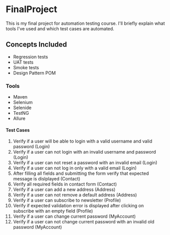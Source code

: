 # FinalProject
This is my final project for automation testing course. 
I'll briefly explain what tools I've used and which test cases are automated.
## Concepts Included
* Regression tests
* UAT tests
* Smoke tests
* Design Pattern POM
### Tools
* Maven
* Selenium
* Selenide
* TestNG
* Allure
#### Test Cases
1. Verify if a user will be able to login with a valid username and valid password (Login)
2. Verify if a user can not login with an invalid username and password (Login)
3. Verify if a user can not reset a password with an invalid email (Login)
4. Verify if a user can not log in only with a valid email (Login)
5. After filling all fields and submitting the form verify that expected message is dislplayed (Contact)
6. Verify all required fields in contact form (Contact)
7. Verify if a user can add a new address (Address)
8. Verify if a user can not remove a default address (Address)
9. Verify if a user can subscribe to newsletter (Profile)
10. Verify if expected validation error is displayed after clicking on subscribe with an empty field (Profile)
11. Verify if a user can change current password (MyAccount)
12. Verify if a user can not change current password with an invalid old password (MyAccount)
